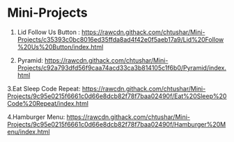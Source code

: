 # Mini-Projects

1. Lid Follow Us Button : https://rawcdn.githack.com/chtushar/Mini-Projects/c35393c0bc8016ed35ffda8ad4f42e0f5aeb17a9/Lid%20Follow%20Us%20Button/index.html

2. Pyramid: https://rawcdn.githack.com/chtushar/Mini-Projects/c92a793dfd56f9caa74acd33ca3b814105c1f6b0/Pyramid/index.html

3.Eat Sleep Code Repeat: https://rawcdn.githack.com/chtushar/Mini-Projects/9c95e0215f6661c0d66e8dcb82f78f7baa02490f/Eat%20Sleep%20Code%20Repeat/index.html

4.Hamburger Menu: https://rawcdn.githack.com/chtushar/Mini-Projects/9c95e0215f6661c0d66e8dcb82f78f7baa02490f/Hamburger%20Menu/index.html
